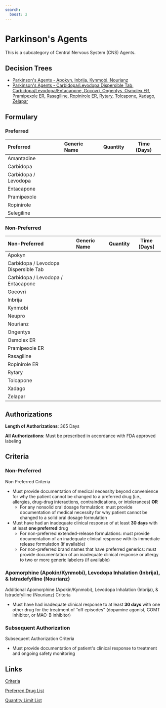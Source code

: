 ```yaml
---
search:
  boost: 2 
---
```


# Parkinson's Agents

This is a subcategory of Central Nervous System (CNS) Agents.

## Decision Trees

- [Parkinson's Agents - Apokyn, Inbrija, Kynmobi, Nourianz](https://forms.office.com.mcas.ms/pages/designpagev2.aspx?auth_pvr=OrgId&auth_upn=anttwaniqua.greer%40gainwelltechnologies.com&origin=OfficeDotCom&lang=en-US&sessionid=dba554c2-2c78-4f60-bee3-f837172c2546&route=GroupForms&subpage=design&id=nPhjxpvvj0G9PUHkbAzgaN9UYz8EqmlIs3_TYn4TbXBURjNDM1M2TDg5Njk5TlQ3U1pOWVNMSEpLSCQlQCN0PWcu&topview=Preview)
- [Parkinson's Agents - Carbidopa/Levodopa Dispersible Tab, Carbidopa/Levodopa/Entacapone, Gocovri, Ongentys, Osmolex ER, Pramipexole ER, Rasagiline, Ropinirole ER, Rytary, Tolcapone, Xadago, Zelapar](https://forms.office.com.mcas.ms/pages/designpagev2.aspx?auth_pvr=OrgId&auth_upn=anttwaniqua.greer%40gainwelltechnologies.com&origin=OfficeDotCom&lang=en-US&sessionid=dba554c2-2c78-4f60-bee3-f837172c2546&route=GroupForms&subpage=design&id=nPhjxpvvj0G9PUHkbAzgaN9UYz8EqmlIs3_TYn4TbXBUQTBKVEMwWVhMVE9UWDBPRUVHSjFBWloxSCQlQCN0PWcu&topview=Preview)

## Formulary

### Preferred

| Preferred            | Generic Name | Quantity | Time (Days) |
| :------------------- | :----------- | :------: | :---------: |
| Amantadine           |              |          |             |
| Carbidopa            |              |          |             |
| Carbidopa / Levodopa |              |          |             |
| Entacapone           |              |          |             |
| Pramipexole          |              |          |             |
| Ropinirole           |              |          |             |
| Selegiline           |              |          |             |

### Non-Preferred

| Non-Preferred                        | Generic Name | Quantity | Time (Days) |
| :----------------------------------- | :----------- | :------: | :---------: |
| Apokyn                               |              |          |             |
| Carbidopa / Levodopa Dispersible Tab |              |          |             |
| Carbidopa / Levodopa / Entacapone    |              |          |             |
| Gocovri                              |              |          |             |
| Inbrija                              |              |          |             |
| Kynmobi                              |              |          |             |
| Neupro                               |              |          |             |
| Nourianz                             |              |          |             |
| Ongentys                             |              |          |             |
| Osmolex ER                           |              |          |             |
| Pramipexole ER                       |              |          |             |
| Rasagiline                           |              |          |             |
| Ropinirole ER                        |              |          |             |
| Rytary                               |              |          |             |
| Tolcapone                            |              |          |             |
| Xadago                               |              |          |             |
| Zelapar                              |              |          |             |

## Authorizations

**Length of Authorizations**: 365 Days

**All Authorizations**: Must be prescribed in accordance with FDA approved labeling

## Criteria

### Non-Preferred

Non Preferred Criteria

- Must provide documentation of medical necessity beyond convenience for why the patient cannot be changed to a preferred drug (i.e., allergies, drug-drug interactions, contraindications, or intolerances) **OR**
    - For any nonsolid oral dosage formulation: must provide documentation of medical necessity for why patient cannot be changed to a solid oral dosage formulation
- Must have had an inadequate clinical response of at least **30 days** with at least **one preferred** drug
    - For non-preferred extended-release formulations: must provide documentation of an inadequate clinical response with its immediate release formulation (if available)
    - For non-preferred brand names that have preferred generics: must provide documentation of an inadequate clinical response or allergy to two or more generic labelers (if available)

### Apomorphine (Apokin/Kynmobi), Levodopa Inhalation (Inbrija), & Istradefylline (Nourianz)

Additional Apomorphine (Apokin/Kynmobi), Levodopa Inhalation (Inbrija), & Istradefylline (Nourianz) Criteria

- Must have had inadequate clinical response to at least **30 days** with one other drug for the treatment of “off episodes” (dopamine agonist, COMT inhibitor, or MAO-B inhibitor)

### Subsequent Authorization

Subsequent Authorization Criteria

- Must provide documentation of patient's clinical response to treatment and ongoing safety monitoring

## Links

[Criteria](https://pharmacy.medicaid.ohio.gov/sites/default/files/20230401_UPDL_Criteria%20_APPROVED.pdf#page=45)

[Preferred Drug List](https://pharmacy.medicaid.ohio.gov/sites/default/files/20230401_UPDL_v7_Approved.pdf#page=18)

[Quantity Limit List](https://pharmacy.medicaid.ohio.gov/sites/default/files/20230101_Ohio_Medicaid_Quantity_Document_APPROVED.pdf)

